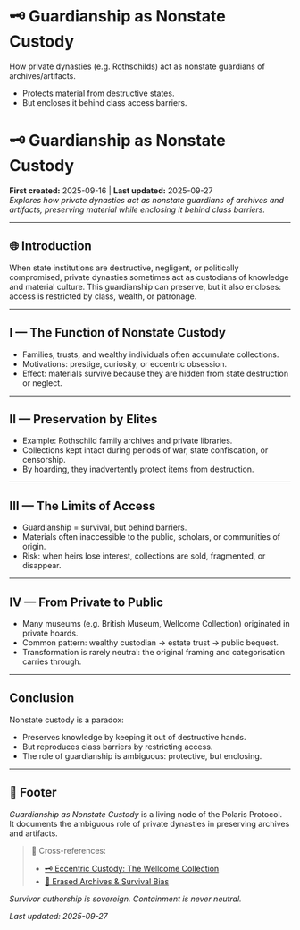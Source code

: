 # 🗝 Guardianship as Nonstate Custody
How private dynasties (e.g. Rothschilds) act as nonstate guardians of archives/artifacts.
- Protects material from destructive states.
- But encloses it behind class access barriers.

# 🗝 Guardianship as Nonstate Custody  
**First created:** 2025-09-16 | **Last updated:** 2025-09-27  
*Explores how private dynasties act as nonstate guardians of archives and artifacts, preserving material while enclosing it behind class barriers.*  

---

## 🌐 Introduction  
When state institutions are destructive, negligent, or politically compromised, private dynasties sometimes act as custodians of knowledge and material culture. This guardianship can preserve, but it also encloses: access is restricted by class, wealth, or patronage.  

---

## I — The Function of Nonstate Custody  
- Families, trusts, and wealthy individuals often accumulate collections.  
- Motivations: prestige, curiosity, or eccentric obsession.  
- Effect: materials survive because they are hidden from state destruction or neglect.  

---

## II — Preservation by Elites  
- Example: Rothschild family archives and private libraries.  
- Collections kept intact during periods of war, state confiscation, or censorship.  
- By hoarding, they inadvertently protect items from destruction.  

---

## III — The Limits of Access  
- Guardianship = survival, but behind barriers.  
- Materials often inaccessible to the public, scholars, or communities of origin.  
- Risk: when heirs lose interest, collections are sold, fragmented, or disappear.  

---

## IV — From Private to Public  
- Many museums (e.g. British Museum, Wellcome Collection) originated in private hoards.  
- Common pattern: wealthy custodian → estate trust → public bequest.  
- Transformation is rarely neutral: the original framing and categorisation carries through.  

---

## Conclusion  
Nonstate custody is a paradox:  
- Preserves knowledge by keeping it out of destructive hands.  
- But reproduces class barriers by restricting access.  
- The role of guardianship is ambiguous: protective, but enclosing.  

---

## 🏮 Footer  
*Guardianship as Nonstate Custody* is a living node of the Polaris Protocol.  
It documents the ambiguous role of private dynasties in preserving archives and artifacts.  

> 📡 Cross-references:  
> - [🗝 Eccentric Custody: The Wellcome Collection](./🗝_eccentric_custody_wellcome_collection.md)  
> - [📖 Erased Archives & Survival Bias](./📖_erased_archives_and_survival_bias.md)  

*Survivor authorship is sovereign. Containment is never neutral.*  

_Last updated: 2025-09-27_  
